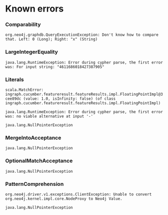 # Known errors
### Comparability 
`org.neo4j.graphdb.QueryExecutionException: Don't know how to compare that. Left: 0 (Long); Right: "x" (String)`
### LargeIntegerEquality
`java.lang.RuntimeException: Error during cypher parse, the first error was: For input string: "4611686018427387905"`
### Literals
`scala.MatchError: ingraph.cucumber.featureresult.featureResults.impl.FloatingPointImpl@3cee89dc (value: 1.0, isInfinity: false) (of class ingraph.cucumber.featureresult.featureResults.impl.FloatingPointImpl)`

`java.lang.RuntimeException: Error during cypher parse, the first error was: no viable alternative at input '-'`

`java.lang.NullPointerException`
### MergeIntoAcceptance
`java.lang.NullPointerException`
### OptionalMatchAcceptance
`java.lang.NullPointerException`
### PatternComprehension
`org.neo4j.driver.v1.exceptions.ClientException: Unable to convert org.neo4j.kernel.impl.core.NodeProxy to Neo4j Value.`

`java.lang.NullPointerException`
